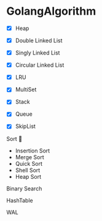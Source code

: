 # GolangAlgorithm

- [x] Heap

- [x] Double Linked List

- [x] Singly Linked List

- [x] Circular Linked List

- [x] LRU

- [x] MultiSet

- [x] Stack

- [x] Queue

- [x] SkipList

Sort :muscle: 
* Insertion Sort
* Merge Sort
* Quick Sort
* Shell Sort
* Heap Sort

Binary Search

HashTable

WAL


